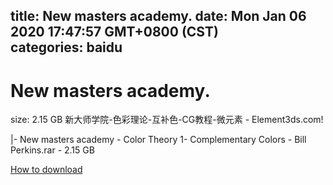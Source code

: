 
title: New masters academy.
date: Mon Jan 06 2020 17:47:57 GMT+0800 (CST)    
categories: baidu
---

# New masters academy.
size: 2.15 GB
 新大师学院-色彩理论-互补色-CG教程-微元素 - Element3ds.com!
 
|- New masters academy - Color Theory 1- Complementary Colors - Bill Perkins.rar - 2.15 GB

[How to download](https://bpcam.bemobtrk.com/go/2ceec3aa-1ca2-46d6-b9ff-aaa5c184517c?jno=4975)